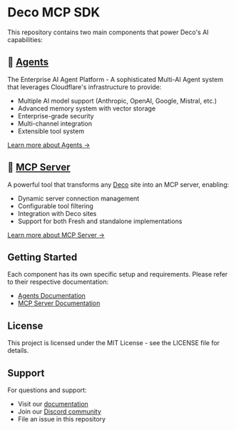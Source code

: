# Deco MCP SDK

This repository contains two main components that power Deco's AI capabilities:

## 🤖 [Agents](./agents)

The Enterprise AI Agent Platform - A sophisticated Multi-AI Agent system that
leverages Cloudflare's infrastructure to provide:

- Multiple AI model support (Anthropic, OpenAI, Google, Mistral, etc.)
- Advanced memory system with vector storage
- Enterprise-grade security
- Multi-channel integration
- Extensible tool system

[Learn more about Agents →](./agents)

## 🔧 [MCP Server](./mcp)

A powerful tool that transforms any [Deco](https://deco.cx) site into an MCP
server, enabling:

- Dynamic server connection management
- Configurable tool filtering
- Integration with Deco sites
- Support for both Fresh and standalone implementations

[Learn more about MCP Server →](./mcp)

## Getting Started

Each component has its own specific setup and requirements. Please refer to
their respective documentation:

- [Agents Documentation](./agents/README.md)
- [MCP Server Documentation](./mcp/README.md)

## License

This project is licensed under the MIT License - see the LICENSE file for
details.

## Support

For questions and support:

- Visit our [documentation](https://deco.cx/docs)
- Join our [Discord community](https://deco.cx/discord)
- File an issue in this repository
